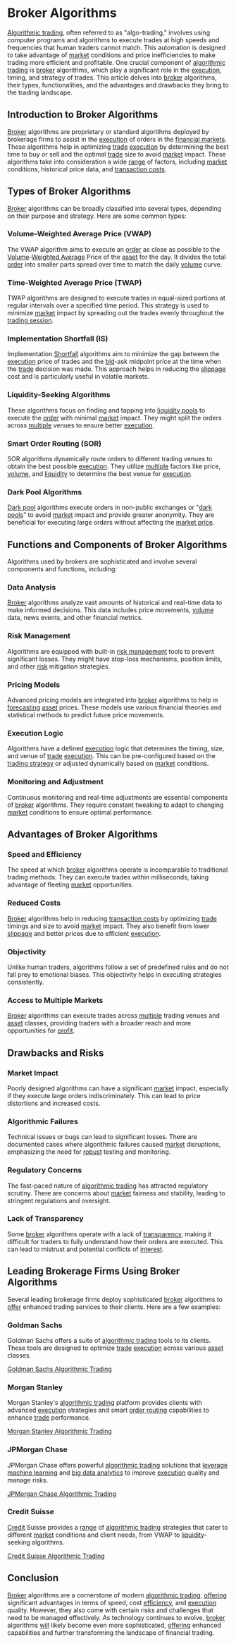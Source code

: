 # Broker Algorithms

[Algorithmic trading](../a/algorithmic_trading.md), often referred to as "algo-trading," involves using computer programs and algorithms to execute trades at high speeds and frequencies that human traders cannot match. This automation is designed to take advantage of [market](../m/market.md) conditions and price inefficiencies to make trading more efficient and profitable. One crucial component of [algorithmic trading](../a/algorithmic_trading.md) is [broker](../b/broker.md) algorithms, which play a significant role in the [execution](../e/execution.md), timing, and strategy of trades. This article delves into [broker](../b/broker.md) algorithms, their types, functionalities, and the advantages and drawbacks they bring to the trading landscape.

## Introduction to Broker Algorithms

[Broker](../b/broker.md) algorithms are proprietary or standard algorithms deployed by brokerage firms to assist in the [execution](../e/execution.md) of orders in the [financial markets](../f/financial_market.md). These algorithms help in optimizing [trade](../t/trade.md) [execution](../e/execution.md) by determining the best time to buy or sell and the optimal [trade](../t/trade.md) size to avoid [market](../m/market.md) impact. These algorithms take into consideration a wide [range](../r/range.md) of factors, including [market](../m/market.md) conditions, historical price data, and [transaction costs](../t/transaction_costs.md).

## Types of Broker Algorithms

[Broker](../b/broker.md) algorithms can be broadly classified into several types, depending on their purpose and strategy. Here are some common types:

### Volume-Weighted Average Price (VWAP)

The VWAP algorithm aims to execute an [order](../o/order.md) as close as possible to the [Volume](../v/volume.md)-[Weighted Average](../w/weighted_average.md) Price of the [asset](../a/asset.md) for the day. It divides the total [order](../o/order.md) into smaller parts spread over time to match the daily [volume](../v/volume.md) curve.

### Time-Weighted Average Price (TWAP)

TWAP algorithms are designed to execute trades in equal-sized portions at regular intervals over a specified time period. This strategy is used to minimize [market](../m/market.md) impact by spreading out the trades evenly throughout the [trading session](../t/trading_session.md).

### Implementation Shortfall (IS)

Implementation [Shortfall](../s/shortfall.md) algorithms aim to minimize the gap between the [execution](../e/execution.md) price of trades and the [bid](../b/bid.md)-ask midpoint price at the time when the [trade](../t/trade.md) decision was made. This approach helps in reducing the [slippage](../s/slippage.md) cost and is particularly useful in volatile markets.

### Liquidity-Seeking Algorithms

These algorithms focus on finding and tapping into [liquidity pools](../l/liquidity_pools.md) to execute the [order](../o/order.md) with minimal [market](../m/market.md) impact. They might split the orders across [multiple](../m/multiple.md) venues to ensure better [execution](../e/execution.md).

### Smart Order Routing (SOR)

SOR algorithms dynamically route orders to different trading venues to obtain the best possible [execution](../e/execution.md). They utilize [multiple](../m/multiple.md) factors like price, [volume](../v/volume.md), and [liquidity](../l/liquidity.md) to determine the best venue for [execution](../e/execution.md).

### Dark Pool Algorithms

[Dark pool](../d/dark_pool.md) algorithms execute orders in non-public exchanges or "[dark pools](../d/dark_pools.md)" to avoid [market](../m/market.md) impact and provide greater anonymity. They are beneficial for executing large orders without affecting the [market price](../m/market_price.md).

## Functions and Components of Broker Algorithms

Algorithms used by brokers are sophisticated and involve several components and functions, including:

### Data Analysis

[Broker](../b/broker.md) algorithms analyze vast amounts of historical and real-time data to make informed decisions. This data includes price movements, [volume](../v/volume.md) data, news events, and other financial metrics.

### Risk Management

Algorithms are equipped with built-in [risk management](../r/risk_management.md) tools to prevent significant losses. They might have stop-loss mechanisms, position limits, and other [risk](../r/risk.md) mitigation strategies.

### Pricing Models

Advanced pricing models are integrated into [broker](../b/broker.md) algorithms to help in [forecasting](../f/forecasting.md) [asset](../a/asset.md) prices. These models use various financial theories and statistical methods to predict future price movements.

### Execution Logic

Algorithms have a defined [execution](../e/execution.md) logic that determines the timing, size, and venue of [trade](../t/trade.md) [execution](../e/execution.md). This can be pre-configured based on the [trading strategy](../t/trading_strategy.md) or adjusted dynamically based on [market](../m/market.md) conditions.

### Monitoring and Adjustment

Continuous monitoring and real-time adjustments are essential components of [broker](../b/broker.md) algorithms. They require constant tweaking to adapt to changing [market](../m/market.md) conditions to ensure optimal performance.

## Advantages of Broker Algorithms

### Speed and Efficiency

The speed at which [broker](../b/broker.md) algorithms operate is incomparable to traditional trading methods. They can execute trades within milliseconds, taking advantage of fleeting [market](../m/market.md) opportunities.

### Reduced Costs

[Broker](../b/broker.md) algorithms help in reducing [transaction costs](../t/transaction_costs.md) by optimizing [trade](../t/trade.md) timings and size to avoid [market](../m/market.md) impact. They also benefit from lower [slippage](../s/slippage.md) and better prices due to efficient [execution](../e/execution.md).

### Objectivity

Unlike human traders, algorithms follow a set of predefined rules and do not fall prey to emotional biases. This objectivity helps in executing strategies consistently.

### Access to Multiple Markets

[Broker](../b/broker.md) algorithms can execute trades across [multiple](../m/multiple.md) trading venues and [asset](../a/asset.md) classes, providing traders with a broader reach and more opportunities for [profit](../p/profit.md).

## Drawbacks and Risks

### Market Impact

Poorly designed algorithms can have a significant [market](../m/market.md) impact, especially if they execute large orders indiscriminately. This can lead to price distortions and increased costs.

### Algorithmic Failures

Technical issues or bugs can lead to significant losses. There are documented cases where algorithmic failures caused [market](../m/market.md) disruptions, emphasizing the need for [robust](../r/robust.md) testing and monitoring.

### Regulatory Concerns

The fast-paced nature of [algorithmic trading](../a/algorithmic_trading.md) has attracted regulatory scrutiny. There are concerns about [market](../m/market.md) fairness and stability, leading to stringent regulations and oversight.

### Lack of Transparency

Some [broker](../b/broker.md) algorithms operate with a lack of [transparency](../t/transparency.md), making it difficult for traders to fully understand how their orders are executed. This can lead to mistrust and potential conflicts of [interest](../i/interest.md).

## Leading Brokerage Firms Using Broker Algorithms

Several leading brokerage firms deploy sophisticated [broker](../b/broker.md) algorithms to [offer](../o/offer.md) enhanced trading services to their clients. Here are a few examples:

### Goldman Sachs

Goldman Sachs offers a suite of [algorithmic trading](../a/algorithmic_trading.md) tools to its clients. These tools are designed to optimize [trade](../t/trade.md) [execution](../e/execution.md) across various [asset](../a/asset.md) classes.

[Goldman Sachs Algorithmic Trading](https://www.goldmansachs.com/what-we-do/engineering/algorithmic-trading/)

### Morgan Stanley

Morgan Stanley's [algorithmic trading](../a/algorithmic_trading.md) platform provides clients with advanced [execution](../e/execution.md) strategies and smart [order routing](../o/order_routing.md) capabilities to enhance [trade](../t/trade.md) performance.

[Morgan Stanley Algorithmic Trading](https://www.morganstanley.com/what-we-do/investment-banking/algorithmic-trading/)

### JPMorgan Chase

JPMorgan Chase offers powerful [algorithmic trading](../a/algorithmic_trading.md) solutions that [leverage](../l/leverage.md) [machine learning](../m/machine_learning.md) and [big data analytics](../b/big_data_analytics_in_trading.md) to improve [execution](../e/execution.md) quality and manage risks.

[JPMorgan Chase Algorithmic Trading](https://www.jpmorganchase.com/what-we-do/markets/algorithmic-trading/)

### Credit Suisse

[Credit](../c/credit.md) Suisse provides a [range](../r/range.md) of [algorithmic trading](../a/algorithmic_trading.md) strategies that cater to different [market](../m/market.md) conditions and client needs, from VWAP to [liquidity](../l/liquidity.md)-seeking algorithms.

[Credit Suisse Algorithmic Trading](https://www.credit-suisse.com/what-we-do/trading/algorithmic-trading/)

## Conclusion

[Broker](../b/broker.md) algorithms are a cornerstone of modern [algorithmic trading](../a/algorithmic_trading.md), [offering](../o/offering.md) significant advantages in terms of speed, cost [efficiency](../e/efficiency.md), and [execution](../e/execution.md) quality. However, they also come with certain risks and challenges that need to be managed effectively. As technology continues to evolve, [broker](../b/broker.md) algorithms [will](../w/will.md) likely become even more sophisticated, [offering](../o/offering.md) enhanced capabilities and further transforming the landscape of financial trading.